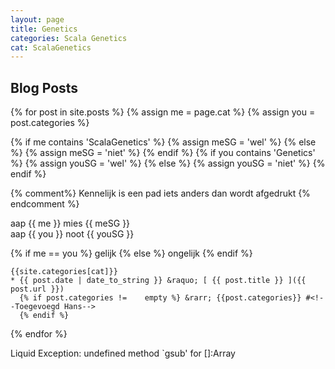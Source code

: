 ```yaml
---
layout: page
title: Genetics
categories: Scala Genetics
cat: ScalaGenetics
---
```


## Blog Posts
 {% for post in site.posts %} 
  {% assign me =   page.cat  %}
  {% assign you =  post.categories %}

  {% if me contains 'ScalaGenetics' %} {% assign meSG = 'wel'  %} {% else %} {% assign meSG = 'niet'  %}  {% endif %} 
  {% if you contains 'Genetics' %} {% assign youSG = 'wel'  %} {% else %} {% assign youSG = 'niet'  %}  {% endif %} 

  {% comment%}
    Kennelijk is een pad iets anders dan wordt afgedrukt
  {% endcomment %}

  aap {{ me }} mies {{ meSG }} <br> 
  aap {{ you }} noot {{ youSG }} <br>

  {% if me == you %} gelijk {% else %} ongelijk {% endif %}
  <script> document.write(  gelijk()) + "sss"; </script>
<!-- #  {#% if post.categories == page.cat %#} -->


    {{site.categories[cat]}}
    * {{ post.date | date_to_string }} &raquo; [ {{ post.title }} ]({{ post.url }}) 
      {% if post.categories !=    empty %} &rarr; {{post.categories}} #<!--Toegevoegd Hans-->
      {% endif %}
<!-- #  {#% endif %#} -->
{% endfor %}

Liquid Exception: undefined method `gsub' for []:Array